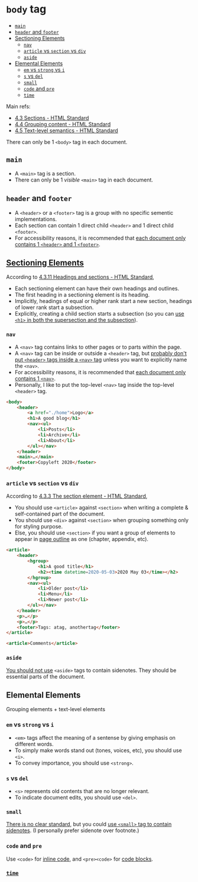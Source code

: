 # `body` tag

<!-- MarkdownTOC -->

- [`main`](#main)
- [`header` and `footer`](#header-and-footer)
- [Sectioning Elements](#sectioning-elements)
	- [`nav`](#nav)
	- [`article` vs `section` vs `div`](#article-vs-section-vs-div)
	- [`aside`](#aside)
- [Elemental Elements](#elemental-elements)
	- [`em` vs `strong` vs `i`](#em-vs-strong-vs-i)
	- [`s` vs `del`](#s-vs-del)
	- [`small`](#small)
	- [`code` and `pre`](#code-and-pre)
	- [`time`](#time)

<!-- /MarkdownTOC -->

Main refs:

- [4.3 Sections - HTML Standard](https://html.spec.whatwg.org/multipage/sections.html)
- [4.4 Grouping content - HTML Standard](https://html.spec.whatwg.org/multipage/grouping-content.html)
- [4.5 Text-level semantics - HTML Standard](https://html.spec.whatwg.org/multipage/text-level-semantics.html#the-small-element)

There can only be 1 `<body>` tag in each document.

## `main`

- A `<main>` tag is a section.
- There can only be 1 *visible* `<main>` tag in each document.

## `header` and `footer`

- A `<header>` or a `<footer>` tag is a group with no specific sementic implementations.
- Each section can contain 1 direct child `<header>` and 1 direct child `<footer>`.
- For accessibility reasons, it is recommended that [each document only contains 1 `<header>` and 1 `<footer>`](https://dequeuniversity.com/rules/axe/3.5/landmark-unique?application=AxeFirefox).

## [Sectioning Elements](https://html.spec.whatwg.org/multipage/dom.html#sectioning-content)

According to [4.3.11 Headings and sections - HTML Standard](https://html.spec.whatwg.org/multipage/sections.html#headings-and-sections),

- Each sectioning element can have their own headings and outlines.
- The first heading in a sectioning element is its heading.
- Implicitly, headings of equal or higher rank start a new section, headings of lower rank start a subsection.
- Explicitly, creating a child section starts a subsection (so you can [use `<h1>` in both the supersection and the subsection](https://html.spec.whatwg.org/multipage/sections.html#the-h1,-h2,-h3,-h4,-h5,-and-h6-elements)).

### `nav`

- A `<nav>` tag contains links to other pages or to parts within the page.
- A `<nav>` tag can be inside or outside a `<header>` tag, but [probably don't put `<header>` tags inside a `<nav>` tag](https://www.sitepoint.com/community/t/h1-inside-nav/35373/6) unless you want to explicitly name the `<nav>`.
- For accessibility reasons, it is recommended that [each document only contains 1 `<nav>`](https://dequeuniversity.com/rules/axe/3.5/landmark-unique?application=AxeFirefox).
- Personally, I like to put the top-level `<nav>` tag inside the top-level `<header>` tag.

```html
<body>
	<header>
		<a href="./home">Logo</a>
		<h1>A good blog</h1>
		<nav><ul>
			<li>Posts</li>
			<li>Archive</li>
			<li>About</li>
		</ul></nav>
	</header>
	<main>…</main>
	<footer>Copyleft 2020</footer>
</body>
```

### `article` vs `section` vs `div`

According to [4.3.3 The section element - HTML Standard](https://html.spec.whatwg.org/multipage/sections.html#the-section-element),

- You should use `<article>` against `<section>` when writing a complete & self-contained part of the document.
- You should use `<div>` against `<section>` when grouping something only for styling purpose.
- Else, you should use `<section>` if you want a group of elements to appear in [page outline](https://html.spec.whatwg.org/multipage/sections.html#outlines) as one (chapter, appendix, etc).

```html
<article>
	<header>
		<hgroup>
			<h1>A good title</h1>
			<h2><time datetime=2020-05-03>2020 May 03</time></h2>
		</hgroup>
		<nav><ul>
			<li>Older post</li>
			<li>Menu</li>
			<li>Newer post</li>
		</ul></nav>
	</header>
	<p>…</p>
	<p>…</p>
	<footer>Tags: atag, anothertag</footer>
</article>

<article>Comments</article>
```

### `aside`

[You should not use](https://html.spec.whatwg.org/multipage/sections.html#the-aside-element) `<aside>` tags to contain sidenotes. They should be essential parts of the document.

## Elemental Elements

Grouping elements + text-level elements

### `em` vs `strong` vs `i`

- `<em>` tags affect the meaning of a sentense by giving emphasis on different words.
- To simply make words stand out (tones, voices, etc), you should use `<i>`.
- To convey importance, you should use `<strong>`.

### `s` vs `del`

- `<s>` represents old contents that are no longer relevant.
- To indicate document edits, you should use `<del>`.

### `small`

[There is no clear standard](https://stackoverflow.com/questions/57272564/what-html-element-for-semantic-sidenotes), but you could [use `<small>` tag to contain sidenotes](https://www.kooslooijesteijn.net/blog/semantic-sidenotes). (I personally prefer sidenote over footnote.)

### `code` and `pre`

Use `<code>` for [inline code](https://html.spec.whatwg.org/multipage/text-level-semantics.html#the-code-element), and `<pre><code>` for [code blocks](https://html.spec.whatwg.org/multipage/grouping-content.html#the-pre-element).

### [`time`](https://html.spec.whatwg.org/multipage/text-level-semantics.html#the-time-element)


